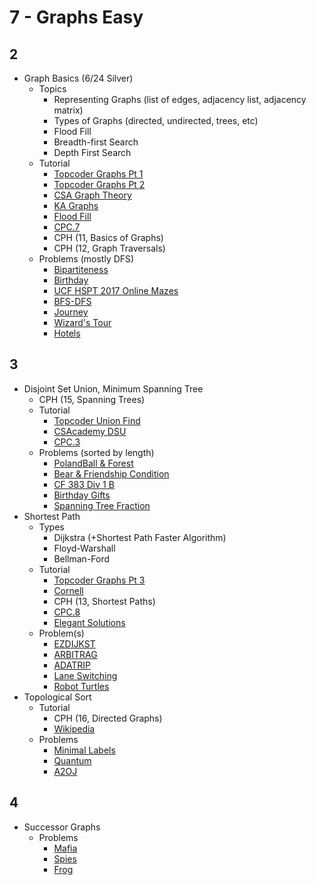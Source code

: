 # 7 - Graphs Easy

## 2
  * Graph Basics (6/24 Silver)
    * Topics
      * Representing Graphs (list of edges, adjacency list, adjacency matrix)
      * Types of Graphs (directed, undirected, trees, etc)
      * Flood Fill
      * Breadth-first Search
      * Depth First Search
    * Tutorial
      * [Topcoder Graphs Pt 1](https://www.topcoder.com/community/data-science/data-science-tutorials/introduction-to-graphs-and-their-data-structures-section-1/)
      * [Topcoder Graphs Pt 2](https://www.topcoder.com/community/data-science/data-science-tutorials/introduction-to-graphs-and-their-data-structures-section-2/)
      * [CSA Graph Theory](https://csacademy.com/lessons/)
      * [KA Graphs](https://www.khanacademy.org/computing/computer-science/algorithms/breadth-first-search/a/breadth-first-search-and-its-uses)
      * [Flood Fill](https://en.wikipedia.org/wiki/Flood_fill)
      * [CPC.7](https://github.com/SuprDewd/T-414-AFLV/tree/master/07_graphs_1)
      * CPH (11, Basics of Graphs)
      * CPH (12, Graph Traversals)
    * Problems (mostly DFS)
      * [Bipartiteness](http://codeforces.com/contest/862/problem/B) [](49)
      * [Birthday](https://open.kattis.com/problems/birthday) [](70)
      * [UCF HSPT 2017 Online Mazes](https://hspt.ucfprogrammingteam.org/hsptFiles/problemSet1617Online.pdf) [](75)
      * [BFS-DFS](https://csacademy.com/contest/round-41/task/bfs-dfs/) [](50)
      * [Journey](http://codeforces.com/contest/839/problem/C) [](54)
      * [Wizard's Tour](http://codeforces.com/contest/860/problem/D) [](59)
      * [Hotels](https://szkopul.edu.pl/problemset/problem/gDw3iFkeVm7ZA3j_16-XR7jI/site/?key=statement) [](61)

## 3
  * Disjoint Set Union, Minimum Spanning Tree
    * CPH (15, Spanning Trees)
    * Tutorial
      * [Topcoder Union Find](https://www.topcoder.com/community/data-science/data-science-tutorials/disjoint-set-data-structures/)
      * [CSAcademy DSU](https://csacademy.com/lesson/disjoint_data_sets)
      * [CPC.3](https://github.com/SuprDewd/T-414-AFLV/tree/master/03_data_structures)
    * Problems (sorted by length)
      * [PolandBall & Forest](http://codeforces.com/problemset/problem/755/C) [](56)
      * [Bear & Friendship Condition](http://codeforces.com/problemset/problem/771/A) [](57)
      * [CF 383 Div 1 B](http://codeforces.com/problemset/problem/741/B) [](70)
      * [Birthday Gifts](https://www.hackerearth.com/practice/math/combinatorics/inclusion-exclusion/practice-problems/algorithm/mancunian-and-birthday-gifts-d44faa15/) [](73)
      * [Spanning Tree Fraction](https://www.hackerrank.com/contests/w31/challenges/spanning-tree-fraction) [](78)
  * Shortest Path
    * Types
      * Dijkstra (+Shortest Path Faster Algorithm)
      * Floyd-Warshall
      * Bellman-Ford
    * Tutorial
      * [Topcoder Graphs Pt 3](https://www.topcoder.com/community/data-science/data-science-tutorials/introduction-to-graphs-and-their-data-structures-section-3/)
      * [Cornell](https://www.cs.cornell.edu/~wdtseng/icpc/notes/graph_part2.pdf)
      * CPH (13, Shortest Paths)
      * [CPC.8](https://github.com/SuprDewd/T-414-AFLV/tree/master/08_graphs_2)
      * [Elegant Solutions](https://www.quora.com/What-are-some-competitive-programming-problems-with-really-elegant-solutions?page_size=20&redirected_qid=834081#!n=18)
    * Problem(s)
      * [EZDIJKST](http://www.spoj.com/problems/EZDIJKST/en/)
      * [ARBITRAG](http://www.spoj.com/problems/ARBITRAG/)
      * [ADATRIP](http://www.spoj.com/problems/ADATRIP/)
      * [Lane Switching](https://open.kattis.com/contests/acpc17open/problems/laneswitching)
      * [Robot Turtles](https://open.kattis.com/problems/robotturtles) [](100)
  * Topological Sort
    * Tutorial
      * CPH (16, Directed Graphs)
      * [Wikipedia](https://en.wikipedia.org/wiki/Topological_sorting)
    * Problems
      * [Minimal Labels](http://codeforces.com/contest/825/problem/E) [](53)
      * [Quantum](https://open.kattis.com/contests/acpc17open/problems/quantumsuperposition) [](84)
      * [A2OJ](https://a2oj.com/category?ID=31)

## 4 
  * Successor Graphs
    * Problems
      * [Mafia](https://szkopul.edu.pl/problemset/problem/w3YAoAT3ej27YeiaNWjK57_G/site/?key=statement)
      * [Spies](https://szkopul.edu.pl/problemset/problem/r6tMTfvQFPAEfQioYMCQndQe/site/?key=statement)
      * [Frog](https://szkopul.edu.pl/problemset/problem/qDH9CkBHZKHY4vbKRBlXPrA7/site/?key=statement)
